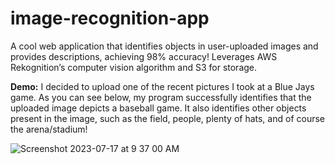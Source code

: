 # image-recognition-app

A cool web application that identifies objects in user-uploaded images and provides descriptions, achieving 98% accuracy!
Leverages AWS Rekognition’s computer vision algorithm and S3 for storage.

**Demo:** I decided to upload one of the recent pictures I took at a Blue Jays game. As you can see below, my program successfully identifies that the uploaded image depicts a baseball game. It also identifies other objects present in the image, such as the field, people, plenty of hats, and of course the arena/stadium!

![Screenshot 2023-07-17 at 9 37 00 AM](https://github.com/TaranGilll/image-recognition-app/assets/66449715/627e5fe2-040e-46b7-80b8-402f4aff586b)
